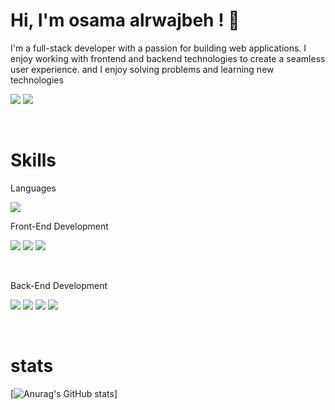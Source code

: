 # Hi, I'm osama alrwajbeh ! 👋

I'm a full-stack developer with a passion for building web applications. I enjoy working with frontend and backend technologies to create a seamless user experience. and I enjoy solving problems and learning new technologies


<a href="https://www.linkedin.com/in/osama-alrwajbeh-b19670252/"><img src="https://img.shields.io/badge/LinkedIn-0077B5?style=for-the-badge&logo=linkedin&logoColor=white "/></a> 
<a href="mailto:o.alrwajbeh@gmail.com"><img src="https://img.shields.io/badge/Gmail-D14836?style=for-the-badge&logo=gmail&logoColor=white"/></a>

<br/>

# Skills 

Languages

<img src="https://img.shields.io/badge/JavaScript-323330?style=for-the-badge&logo=javascript&logoColor=F7DF1E"/> 

<br/>

Front-End Development

<img src="https://img.shields.io/badge/HTML5-E34F26?style=for-the-badge&logo=html5&logoColor=white"/> <img src="https://img.shields.io/badge/React-20232A?style=for-the-badge&logo=react&logoColor=61DAFB"/> <img src="https://img.shields.io/badge/CSS3-1572B6?style=for-the-badge&logo=css3&logoColor=white"/> 

<br/>

Back-End Development

<img src="https://img.shields.io/badge/Node%20js-339933?style=for-the-badge&logo=nodedotjs&logoColor=white"/> <img src="https://img.shields.io/badge/Express%20js-000000?style=for-the-badge&logo=express&logoColor=white"/> <img src="https://img.shields.io/badge/MongoDB-4EA94B?style=for-the-badge&logo=mongodb&logoColor=white"/> <img src="https://img.shields.io/badge/PostgreSQL-316192?style=for-the-badge&logo=postgresql&logoColor=white"/>

<br>

# stats  

[![Anurag's GitHub stats](https://github-readme-stats.vercel.app/api?username=OsamaAlrwajbeh&hide=contribs,prs)]

